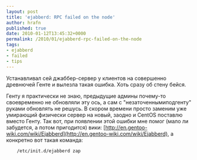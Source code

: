 ```yaml
--- 
layout: post 
title: 'ejabberd: RPC failed on the node' 
author: hrafn 
published: true 
date: 2010-01-12T13:45:32+0000 
permalink: /2010/01/ejabberd-rpc-failed-on-the-node 
tags:
- ejabberd
- failed
- tips
--- 
```


Устанавливал сей джаббер-сервер у клиентов на совершенно древнючей Генте и
вылезла такая ошибка. Хоть сразу об стену бейся.

Генту я практически не знаю, предыдущие админы почему-то своевременно не
обновляли эту ось, а сам с "незаточеннымиподгенту" руками обновлять не решусь.
В скором времени просто заменим уже умирающий физически сервер на новый,
заодно и CentOS поставлю вместо Генту. Так вот, при появлении этой ошибки мне
помог (мало ли забудется, а потом пригодится) вики: [http://en.gentoo-wiki.com/wiki/Ejabberd](http://en.gentoo-wiki.com/wiki/Ejabberd), а конкретно
вот такая команда:

		/etc/init.d/ejabberd zap

